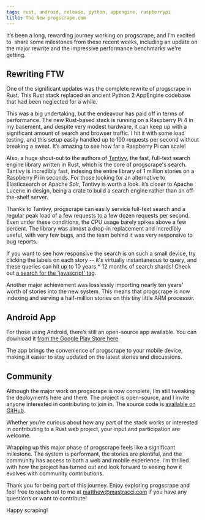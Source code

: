 ```yaml
---
tags: rust, android, release, python, appengine, raspberrypi
title: The New progscrape.com
---
```


It’s been a long, rewarding journey working on progscrape, and I’m excited
to&nbsp; share some milestones from these recent weeks, including an update on
the major rewrite and the impressive performance benchmarks we're getting.

## Rewriting FTW

One of the significant updates was the complete rewrite of progscrape in Rust.
This Rust stack replaced an ancient Python 2 AppEngine codebase that had been
neglected for a while.

This was a big undertaking, but the endeavour has paid off in
terms of performance. The new Rust-based stack is running on a Raspberry Pi 4 in
my basement, and despite very modest hardware, it can keep up with a significant
amount of search and browser traffic. I hit it with some load testing, and this
setup easily handled up to 100 requests per second without breaking a sweat.
It’s amazing to see how far a Raspberry Pi can scale!

Also, a huge shout-out to the authors of
[Tantivy](https://github.com/quickwit-oss/tantivy), the fast, full-text search
engine library written in Rust, which is the core of progscrape's search.
Tantivy is incredibly fast, indexing the entire library of 1 million stories on
a Raspberry Pi in seconds. For those looking for an alternative to Elasticsearch
or Apache Solr, Tantivy is worth a look. It’s closer to Apache Lucene in design,
being a crate to build a search engine rather than an off-the-shelf server.

Thanks to Tantivy, progscrape can easily service full-text search and a regular
peak load of a few requests to a few dozen requests per second. Even under these
conditions, the CPU usage barely spikes above a few percent. The library was
almost a drop-in replacement and incredibly useful, with very few bugs, and the
team behind it was very responsive to bug reports.

If you want to see how responsive the search is on such a small device, try
clicking the labels on each story -- it's virtually instantaneous to query, and
these queries can hit up to 10 years * 12 months of search shards! Check out
[a search for the 'javascript' tag](https://progscrape.com/?search=javascript).

Another major achievement was losslessly importing nearly ten years' worth of
stories into the new system. This means that progscrape is now indexing and
serving a half-million stories on this tiny little ARM processor.

## Android App

For those using Android, there’s still an open-source app available. You can
download it
[from the Google Play Store here](https://play.google.com/store/apps/details?id=com.progscrape&pli=1).

The app brings the convenience of progscrape to your mobile device, making it
easier to stay updated on the latest stories and discussions.

## Community

Although the major work on progscrape is now complete, I’m still tweaking the
deployments here and there. The project is open-source, and I invite anyone
interested in contributing to join in. The source code is
[available on GitHub](https://github.com/mmastrac/progscrape/).

Whether you’re curious about how any part of the stack works or interested in
contributing to a Rust web project, your input and participation are welcome.

Wrapping up this major phase of progscrape feels like a significant milestone.
The system is performant, the stories are plentiful, and the community has
access to both a web and mobile experience. I’m thrilled with how the project
has turned out and look forward to seeing how it evolves with community
contributions.

Thank you for being part of this journey. Enjoy exploring progscrape and feel
free to reach out to me at [matthew@mastracci.com](mailto:matthew@mastracci.com)
if you have any questions or want to contribute!

Happy scraping!
